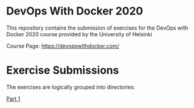 # DevOps With Docker 2020

This repository contains the submission of exercises for the DevOps with Docker 2020 course provided by the University of Helsinki

Course Page: <https://devopswithdocker.com/>

# Exercise Submissions

The exercises are logically grouped into directories:

[Part 1](./part1)
